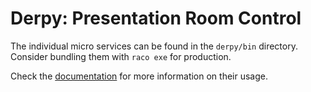 # Derpy: Presentation Room Control

The individual micro services can be found in the `derpy/bin` directory.
Consider bundling them with `raco exe` for production.

Check the [documentation][] for more information on their usage.

[documentation]: http://pkg-build.racket-lang.org/doc/derpy/index.html
